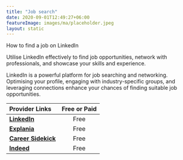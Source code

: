 ```yaml
---
title: "Job search"
date: 2020-09-01T12:49:27+06:00
featureImage: images/ma/placeholder.jpeg
layout: static
---
```


How to find a job on LinkedIn

Utilise LinkedIn effectively to find job opportunities, network with professionals, and showcase your skills and experience.

LinkedIn is a powerful platform for job searching and networking. Optimising your profile, engaging with industry-specific groups, and leveraging connections enhance your chances of finding suitable job opportunities.

| Provider Links      | Free or Paid  |  
| :-----------          | :--------------:      |  
| [**LinkedIn**](https://uk.linkedin.com/jobs) | Free  | 
| [**Explania**](https://www.youtube.com/watch?v=1eTDnSnDMgE) | Free  | 
| [**Career Sidekick**](https://careersidekick.com/use-linkedin-to-find-job/) | Free  | 
| [**Indeed**](https://uk.indeed.com/) | Free  | 
  

<br/><br/>






